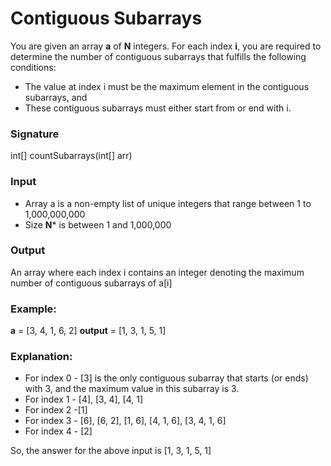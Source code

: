 # Contiguous Subarrays
You are given an array **a** of **N** integers. For each index **i**, you are required to determine the number of contiguous subarrays that fulfills the following conditions:
- The value at index i must be the maximum element in the contiguous subarrays, and
- These contiguous subarrays must either start from or end with i.

### Signature

int[] countSubarrays(int[] arr)

### Input

- Array a is a non-empty list of unique integers that range between 1 to 1,000,000,000
- Size **N*** is between 1 and 1,000,000

### Output

An array where each index i contains an integer denoting the maximum number of contiguous subarrays of a[i]

### Example:
**a** = [3, 4, 1, 6, 2]
**output** = [1, 3, 1, 5, 1]

### Explanation:

- For index 0 - [3] is the only contiguous subarray that starts (or ends) with 3, and the maximum value in this subarray is 3.
- For index 1 - [4], [3, 4], [4, 1]
- For index 2 -[1]
- For index 3 - [6], [6, 2], [1, 6], [4, 1, 6], [3, 4, 1, 6]
- For index 4 - [2]

So, the answer for the above input is [1, 3, 1, 5, 1]